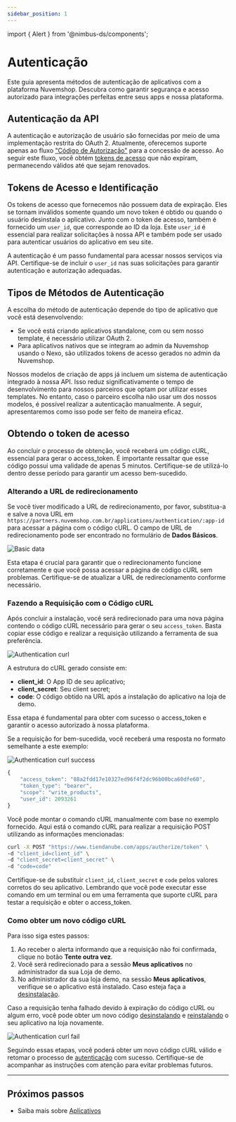 ```yaml
---
sidebar_position: 1
---
```


import { Alert } from '@nimbus-ds/components';

# Autenticação

Este guia apresenta métodos de autenticação de aplicativos com a plataforma Nuvemshop. Descubra como garantir segurança e acesso autorizado para integrações perfeitas entre seus apps e nossa plataforma.

## Autenticação da API

A autenticação e autorização de usuário são fornecidas por meio de uma implementação restrita do OAuth 2. Atualmente, oferecemos suporte apenas ao fluxo ["Código de Autorização"](https://oauth.net/2/grant-types/authorization-code/) para a concessão de acesso. Ao seguir este fluxo, você obtém [tokens de acesso](https://oauth.net/2/access-tokens/) que não expiram, permanecendo válidos até que sejam renovados.

## Tokens de Acesso e Identificação

Os tokens de acesso que fornecemos não possuem data de expiração. Eles se tornam inválidos somente quando um novo token é obtido ou quando o usuário desinstala o aplicativo. Junto com o token de acesso, também é fornecido um `user_id`, que corresponde ao ID da loja. Este `user_id` é essencial para realizar solicitações à nossa API e também pode ser usado para autenticar usuários do aplicativo em seu site.

A autenticação é um passo fundamental para acessar nossos serviços via API. Certifique-se de incluir o `user_id` nas suas solicitações para garantir autenticação e autorização adequadas.

## Tipos de Métodos de Autenticação

A escolha do método de autenticação depende do tipo de aplicativo que você está desenvolvendo:

- Se você está criando aplicativos standalone, com ou sem nosso template, é necessário utilizar OAuth 2.
- Para aplicativos nativos que se integram ao admin da Nuvemshop usando o Nexo, são utilizados tokens de acesso gerados no admin da Nuvemshop.

Nossos modelos de criação de apps já incluem um sistema de autenticação integrado à nossa API. Isso reduz significativamente o tempo de desenvolvimento para nossos parceiros que optam por utilizar esses templates. No entanto, caso o parceiro escolha não usar um dos nossos modelos, é possível realizar a autenticação manualmente. A seguir, apresentaremos como isso pode ser feito de maneira eficaz.

## Obtendo o token de acesso

<Alert appearance="warning" title="Atenção">
    Ao concluir o processo de obtenção, você receberá um código cURL, essencial para gerar o access_token. É importante ressaltar que esse código possui uma validade de apenas 5 minutos. Certifique-se de utilizá-lo dentro desse período para garantir um acesso bem-sucedido.
</Alert>

<br />

### Alterando a URL de redirecionamento

Se você tiver modificado a URL de redirecionamento, por favor, substitua-a e salve a nova URL em `https://partners.nuvemshop.com.br/applications/authentication/:app-id` para acessar a página com o código cURL. O campo de URL de redirecionamento pode ser encontrado no formulário de **Dados Básicos**.

![Basic data](../assets/card-basic-data.png "Basic data")

Esta etapa é crucial para garantir que o redirecionamento funcione corretamente e que você possa acessar a página de código cURL sem problemas. Certifique-se de atualizar a URL de redirecionamento conforme necessário.

### Fazendo a Requisição com o Código cURL

Após concluir a instalação, você será redirecionado para uma nova página contendo o código cURL necessário para gerar o seu `access_token`. Basta copiar esse código e realizar a requisição utilizando a ferramenta de sua preferência.

![Authentication curl](../assets/authentication-curl.png "Authentication curl")

A estrutura do cURL gerado consiste em:

- **client_id**: O App ID de seu aplicativo;
- **client_secret**: Seu client secret;
- **code**: O código obtido na URL após a instalação do aplicativo na loja de demo.

Essa etapa é fundamental para obter com sucesso o access_token e garantir o acesso autorizado à nossa plataforma.

Se a requisição for bem-sucedida, você receberá uma resposta no formato semelhante a este exemplo:

![Authentication curl success](../assets/authentication-curl-success.png "Authentication curl success")

```javascript
{
    "access_token": "88a2fdd17e10327ed96f4f2dc96b00bca60dfe60",
    "token_type": "bearer",
    "scope": "write_products",
    "user_id": 2093261
}
```

Você pode montar o comando cURL manualmente com base no exemplo fornecido. Aqui está o comando cURL para realizar a requisição POST utilizando as informações mencionadas:

```bash
curl -X POST "https://www.tiendanube.com/apps/authorize/token" \
-d "client_id=client_id" \
-d "client_secret=client_secret" \
-d "code=code"
```

Certifique-se de substituir `client_id`, `client_secret` e `code` pelos valores corretos do seu aplicativo.
Lembrando que você pode executar esse comando em um terminal ou em uma ferramenta que suporte cURL para testar a requisição e obter o access_token.

### Como obter um novo código cURL

Para isso siga estes passos:

1. Ao receber o alerta informando que a requisição não foi confirmada, clique no botão **Tente outra vez**.
2. Você será redirecionado para a sessão **Meus aplicativos** no administrador da sua Loja de demo.
3. No administrador da sua loja demo, na sessão **Meus aplicativos**, verifique se o aplicativo está instalado. Caso esteja faça a [desinstalação](./overview.md#desinstalando-um-aplicativo).

Caso a requisição tenha falhado devido à expiração do código cURL ou algum erro, você pode obter um novo código [desinstalando](./overview#desinstalando-um-aplicativo) e [reinstalando](./overview.md#instalando-seu-aplicativo) o seu aplicativo na loja novamente.

![Authentication curl fail](../assets/authentication-curl-fail.png "Authentication curl fail")

Seguindo essas etapas, você poderá obter um novo código cURL válido e retomar o processo de [autenticação](./authentication#obtendo-o-token-de-acesso) com sucesso. Certifique-se de acompanhar as instruções com atenção para evitar problemas futuros.

---

## Próximos passos

- Saiba mais sobre [Aplicativos](./overview.md)
